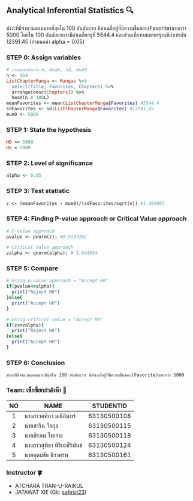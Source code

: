 ## Analytical Inferential Statistics 🔍

มังงะที่มีจำนวนตอนมากที่สุดใน 100 อันดับแรก มีค่าเฉลี่ยผู้ที่มีความชื่นชอบ(Favorite)มากกว่า 5000 โดยใน 100 อันดับแรกจะมีค่าเฉลี่ยอยู่ที่ 5544.4 และส่วนเบี่ยงเบนมาตรฐานมีค่าเท่ากับ 12391.45 (กำหนดค่า alpha = 0.05)


### STEP 0: Assign variables
``` ruby
# กำหนดค่าตัวแปร n, mean, sd, mue0
n <- 964
ListChapterManga <- Mangas %>% 
  select(Title, Favorites, Chapters) %>% 
  arrange(desc(Chapters)) %>% 
  head(n = 100L)
meanFavorites <- mean(ListChapterManga$Favorites) #5544.4
sdFavorites <- sd(ListChapterManga$Favorites) #12391.45
mue0 <- 5000
```

### STEP 1: State the hypothesis
``` ruby
H0 >= 5000
Ha < 5000
```

### STEP 2: Level of significance
``` ruby
alpha <- 0.05
```

### STEP 3: Test statistic
``` ruby
z <- (meanFavorites - mue0)/(sdFavorites/sqrt(n)) #1.364063
```

### STEP 4: Finding P-value approach or Critical Value approach
``` ruby
# P-value approach
pvalue <- pnorm(z); #0.9137262

# Critical Value approach
zalpha <- qnorm(alpha); #-1.644854
```

### STEP 5: Compare
``` ruby
# Using p-value approach = "Accept H0"
if(pvalue<=alpha){
  print("Reject H0")
}else{
  print("Accept H0")
}

# Using critical value = "Accept H0"
if(z<=zalpha){
  print("Reject H0")
}else{
  print("Accept H0")
}
```

### STEP 6: Conclusion
```
มังงะที่มีจำนวนตอนมากที่สุดใน 100 อันดับแรก มีค่าเฉลี่ยผู้ที่มีความชื่นชอบ(Favorite)มากกว่า 5000
```

### Team: เซ็กซี่ยกกำลังห๊า 🎒

| NO   | NAME                 | STUDENTID   |
| :--: | -------------------- | ----------- |
| 1    | นางสาวศศิภา มณีอินทร์    | 63130500108 |
| 2    | นายสาริน วีรกุล         | 63130500115 |
| 3    | นายสิรภพ ไพเราะ       | 63130500118 |
| 4    | นางสาวสุพิชา พิริยะศิริพันธ์ | 63130500124 |
| 5    | นายอุดมชัย นิราศรพ      | 63130500161 |

### Instructor 🍀

- ATCHARA TRAN-U-RAIKUL
- JATAWAT XIE (Git: [safesit23](https://github.com/safesit23))
